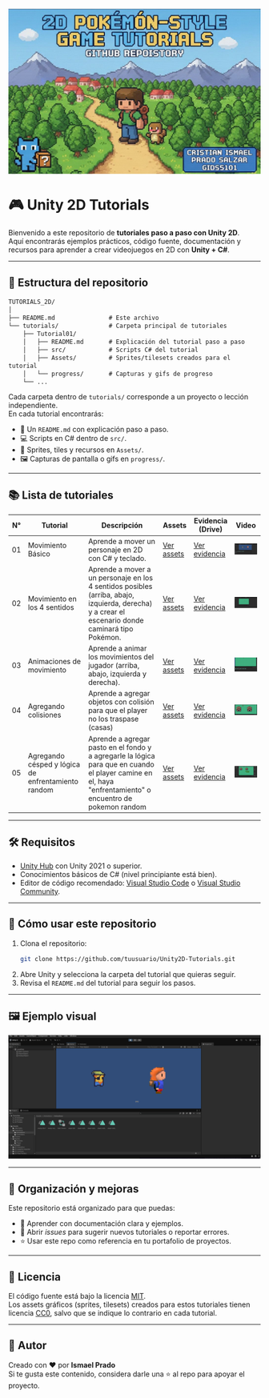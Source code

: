 ![Portada del repositorio](./Intro.jpeg)

# 🎮 Unity 2D Tutorials

Bienvenido a este repositorio de **tutoriales paso a paso con Unity 2D**.  
Aquí encontrarás ejemplos prácticos, código fuente, documentación y recursos para aprender a crear videojuegos en 2D con **Unity + C#**.

---

## 📂 Estructura del repositorio
```
TUTORIALS_2D/
│
├── README.md               # Este archivo
└── tutorials/              # Carpeta principal de tutoriales
    ├── Tutorial01/
    │   ├── README.md       # Explicación del tutorial paso a paso
    │   ├── src/            # Scripts C# del tutorial
    │   ├── Assets/         # Sprites/tilesets creados para el tutorial
    │   └── progress/       # Capturas y gifs de progreso
    └── ...
```

Cada carpeta dentro de `tutorials/` corresponde a un proyecto o lección independiente.  
En cada tutorial encontrarás:
- 📜 Un `README.md` con explicación paso a paso.  
- 💻 Scripts en C# dentro de `src/`.  
- 🎨 Sprites, tiles y recursos en `Assets/`.  
- 🖼️ Capturas de pantalla o gifs en `progress/`.  

---

## 📚 Lista de tutoriales
| N° | Tutorial | Descripción | Assets | Evidencia (Drive) | Video |
|----|-----------|--------------|---------|-------------------|--------|
| 01 | Movimiento Básico | Aprende a mover un personaje en 2D con C# y teclado. | [Ver assets](./tutorials/Tutorial01/Assets/) | [Ver evidencia](https://docs.google.com/document/d/1rajmfc6_VqJ3MDFOHAi8JDgdB_-ZR7ciVFqc5FSHy3U/edit?usp=drive_link) | <img src="./tutorials/Tutorial01/progress/Tutorial1.gif" width="250"> |
| 02 | Movimiento en los 4 sentidos | Aprende a mover a un personaje en los 4 sentidos posibles (arriba, abajo, izquierda, derecha) y a crear el escenario donde caminará tipo Pokémon. | [Ver assets](./tutorials/Tutorial02/Assets/) | [Ver evidencia](https://docs.google.com/document/d/1Ac7jH4mzJAK94ypCZhUTXD-s_ayeHs3OW6q93BsaG1Y/edit?usp=sharing) | <img src="./tutorials/Tutorial02/progress/Tutorial2.gif" width="250"> |
| 03 | Animaciones de movimiento | Aprende a animar los movimientos del jugador (arriba, abajo, izquierda y derecha). | [Ver assets](./tutorials/Tutorial03/Assets/) | [Ver evidencia](https://docs.google.com/document/d/1Ac7jH4mzJAK94ypCZhUTXD-s_ayeHs3OW6q93BsaG1Y/edit?usp=sharing) | <img src="./tutorials/Tutorial03/progress/Tutorial3.gif" width="250"> |
|04  | Agregando colisiones | Aprende a agregar objetos con colisión para que el player no los traspase (casas) |  [Ver assets](./tutorials/Tutorial04/Assets/) | [Ver evidencia](https://docs.google.com/document/d/1XLJPkiWufb7MA0oUZD_3fvJZeX_KmQfuHL6AjOG5UTA/edit?usp=sharing) |  <img src="./tutorials/Tutorial04/progress/Tutorial4.gif" width="250"> |
| 05 | Agregando césped y lógica de enfrentamiento random | Aprende a agregar pasto en el fondo y a agregarle la lógica para que en cuando el player camine en el, haya "enfrentamiento" o encuentro de pokemon random | [Ver assets](./tutorials/Tutorial05/Assets/) |  [Ver evidencia](https://docs.google.com/document/d/16u4nnAhEKgCY9cmAycQwzktq8kfyoHZb2cOFYFcl0Y4/edit?usp=sharing) | <img src="./tutorials/Tutorial05/progress/Tutorial5.gif" width="250">


---


## 🛠️ Requisitos
- [Unity Hub](https://unity.com/download) con Unity 2021 o superior.  
- Conocimientos básicos de C# (nivel principiante está bien).  
- Editor de código recomendado: [Visual Studio Code](https://code.visualstudio.com/) o [Visual Studio Community](https://visualstudio.microsoft.com/es/).

---

## 🚀 Cómo usar este repositorio
1. Clona el repositorio:  
   ```bash
   git clone https://github.com/tuusuario/Unity2D-Tutorials.git
   ```
2. Abre Unity y selecciona la carpeta del tutorial que quieras seguir.  
3. Revisa el `README.md` del tutorial para seguir los pasos.  

---

## 🖼️ Ejemplo visual

![Demo Movimiento Básico](./tutorials/Tutorial01/progress/Tutorial1.gif)

---

## 📌 Organización y mejoras
Este repositorio está organizado para que puedas:  
- 📖 Aprender con documentación clara y ejemplos.  
- 📝 Abrir *issues* para sugerir nuevos tutoriales o reportar errores.  
- ⭐ Usar este repo como referencia en tu portafolio de proyectos.  

---

## 📜 Licencia
El código fuente está bajo la licencia [MIT](https://opensource.org/licenses/MIT).  
Los assets gráficos (sprites, tilesets) creados para estos tutoriales tienen licencia [CC0](https://creativecommons.org/publicdomain/zero/1.0/), salvo que se indique lo contrario en cada tutorial.  

---

## 👤 Autor
Creado con ❤️ por **Ismael Prado**  
Si te gusta este contenido, considera darle una ⭐ al repo para apoyar el proyecto.  
